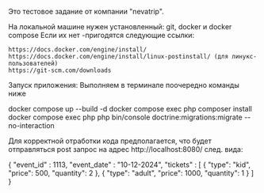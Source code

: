 Это тестовое задание от компании "nevatrip".

На локальной машине нужен установленный: git, docker и docker compose Если их нет -пригодятся следующие ссылки:

    https://docs.docker.com/engine/install/
    https://docs.docker.com/engine/install/linux-postinstall/ (для линукс-пользователей)
    https://git-scm.com/downloads

Запуск приложения: Выполняем в терминале поочередно команды ниже


docker compose up --build -d
docker compose exec php composer install
docker compose exec php php bin/console doctrine:migrations:migrate --no-interaction


Для корректной отработки кода предполагается, что будет отправляться post запрос на адрес http://localhost:8080/ след. вида:

{
"event_id" : 1113,
"event_date" : "10-12-2024",
"tickets" : [
{
"type": "kid",
"price": 500,
"quantity": 2
},
{
"type": "adult",
"price": 1000,
"quantity": 1
}
]
}
